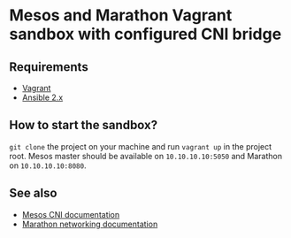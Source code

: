 # Mesos and Marathon Vagrant sandbox with configured CNI bridge

## Requirements

* [Vagrant][1]
* [Ansible 2.x][2]

## How to start the sandbox?

`git clone` the project on your machine and run `vagrant up` in the project root.
Mesos master should be available on `10.10.10.10:5050` and Marathon on 
`10.10.10.10:8080`.

## See also

* [Mesos CNI documentation][3]
* [Marathon networking documentation][4]

[1]: https://www.vagrantup.com/
[2]: https://www.ansible.com/
[3]: https://mesos.apache.org/documentation/latest/cni/
[4]: https://mesosphere.github.io/marathon/docs/networking.html
